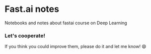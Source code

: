 # Fast.ai notes
Notebooks and notes about fastai course on Deep Learning

### Let's cooperate!
If you think you could improve them, please do it and let me know! :smile:
